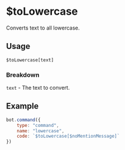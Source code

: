 # $toLowercase
Converts text to all lowercase.

## Usage
```
$toLowercase[text]
```

### Breakdown
`text` - The text to convert.

## Example
```js
bot.command({
    type: "command",
    name: "lowercase",
    code: `$toLowercase[$noMentionMessage]`
})
```

